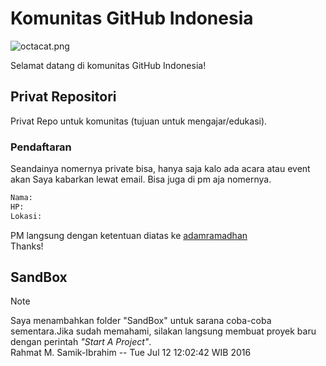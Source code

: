 # Komunitas GitHub Indonesia
![octacat.png](https://github.com/indonesia/community/raw/master/octacat.png) 

Selamat datang di komunitas GitHub Indonesia!

## Privat Repositori
Privat Repo untuk komunitas (tujuan untuk mengajar/edukasi).

### Pendaftaran
Seandainya nomernya private bisa, hanya saja kalo ada acara atau event akan Saya kabarkan lewat email. Bisa juga di pm aja nomernya.
```txt
Nama:
HP:
Lokasi:
```
PM langsung dengan ketentuan diatas ke [adamramadhan](www.github.com/adamramadhan) <br />
Thanks!

## SandBox

> [!NOTE]
> Saya menambahkan folder "SandBox" untuk sarana coba-coba sementara.Jika sudah memahami, silakan langsung membuat proyek baru dengan perintah <i>"Start A Project"</i>. <br />
> Rahmat M. Samik-Ibrahim -- Tue Jul 12 12:02:42 WIB 2016





